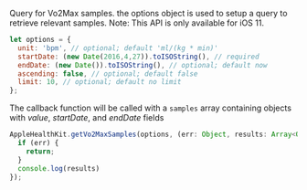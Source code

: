 Query for Vo2Max samples. the options object is used to setup a query to retrieve relevant samples.
Note: This API is only available for iOS 11.

```javascript
let options = {
  unit: 'bpm', // optional; default 'ml/(kg * min)'
  startDate: (new Date(2016,4,27)).toISOString(), // required
  endDate: (new Date()).toISOString(), // optional; default now
  ascending: false, // optional; default false
  limit: 10, // optional; default no limit
};
```

The callback function will be called with a `samples` array containing objects with *value*, *startDate*, and *endDate* fields

```javascript
AppleHealthKit.getVo2MaxSamples(options, (err: Object, results: Array<Object>) => {
  if (err) {
    return;
  }
  console.log(results)
});
```
